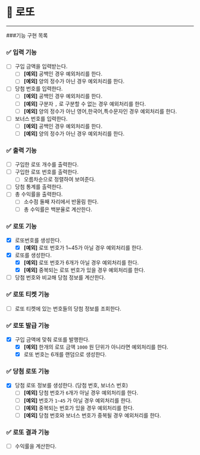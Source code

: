 # 🎯 로또

----

###기능 구현 목록

### ✅ 입력 기능
- [ ] 구입 금액을 입력받는다.
    - [ ] **[예외]** 공백인 경우 예외처리를 한다.
    - [ ] **[예외]** 양의 정수가 아닌 경우 예외처리를 한다.
- [ ] 당첨 번호를 입력한다.
    - [ ] **[예외]** 공백인 경우 예외처리를 한다.
    - [ ] **[예외]** 구분자 `,` 로 구분할 수 없는 경우 예외처리를 한다.
    - [ ] **[예외]** 양의 정수가 아닌 영어,한국어,특수문자인 경우 예외처리를 한다.
- [ ] 보너스 번호를 입력한다.
    - [ ] **[예외]** 공백인 경우 예외처리를 한다.
    - [ ] **[예외]** 양의 정수가 아닌 경우 예외처리를 한다.

### ✅ 출력 기능
- [ ] 구입한 로또 개수를 출력한다.
- [ ] 구입한 로또 번호를 출력한다.
    - [ ] 오름차순으로 정렬하여 보여준다.
- [ ] 당첨 통계를 출력한다.
- [ ] 총 수익률을 출력한다.
    - [ ] 소수점 둘째 자리에서 반올림 한다.
    - [ ] 총 수익률은 백분율로 계산한다.

### ✅ 로또 기능
- [x] 로또번호를 생성한다. 
    - [x] **[예외]** 로또 번호가 1~45가 아닐 경우 예외처리를 한다.
- [x] 로또를 생성한다.
    - [x] **[예외]** 로또 번호가 6개가 아닐 경우 예외처리를 한다.
    - [x] **[예외]** 중복되는 로또 번호가 있을 경우 예외처리를 한다.
- [ ] 당첨 번호와 비교해 당첨 정보를 계산한다.

### ✅ 로또 티켓 기능
- [ ] 로또 티켓에 있는 번호들의 당첨 정보를 조회한다.

### ✅ 로또 발급 기능
- [x] 구입 금액에 맞춰 로또를 발행한다.
    - [x] **[예외]** 한개의 로또 금액 `1000` 원 단위가 아니라면 예외처리를 한다.
    - [x] 로또 번호는 6개를 랜덤으로 생성한다.

### ✅ 당첨 로또 기능
- [x] 당첨 로또 정보를 생성한다. (당첨 번호, 보너스 번호)
    - [ ] **[예외]** 당첨 번호가 `6`개가 아닐 경우 예외처리를 한다.
    - [ ] **[예외]** 번호가 `1~45` 가 아닐 경우 예외처리를 한다.
    - [ ] **[예외]** 중복되는 번호가 있을 경우 예외처리를 한다.
    - [ ] **[예외]** 당첨 번호와 보너스 번호가 중복될 경우 예외처리를 한다.

### ✅ 로또 결과 기능
- [ ] 수익률을 계산한다.
